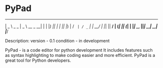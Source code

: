 # PyPad

 ____          ____              _ 
|  _ \  _   _ |  _ \   __ _   __| |
| |_) || | | || |_) | / _` | / _` |
|  __/ | |_| ||  __/ | (_| || (_| |
|_|     \__, ||_|     \__,_| \__,_|
        |___/

Description:
version - 0.1 condition - in development

PyPad - is a code editor for python development It includes features such as syntax highlighting to make coding easier and more efficient. PyPad is a great tool for Python developers.
